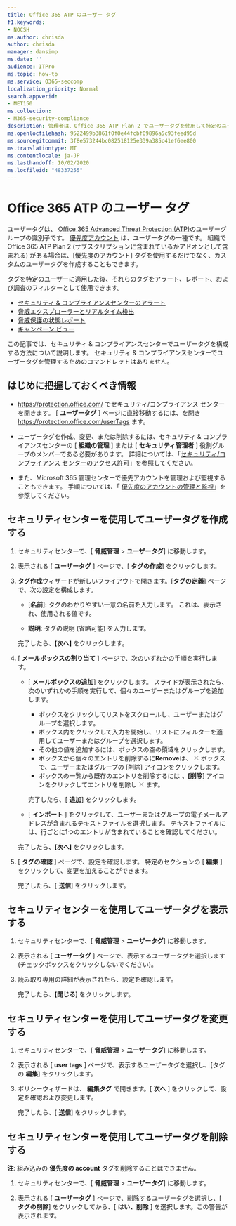 ```yaml
---
title: Office 365 ATP のユーザー タグ
f1.keywords:
- NOCSH
ms.author: chrisda
author: chrisda
manager: dansimp
ms.date: ''
audience: ITPro
ms.topic: how-to
ms.service: O365-seccomp
localization_priority: Normal
search.appverid:
- MET150
ms.collection:
- M365-security-compliance
description: 管理者は、Office 365 ATP Plan 2 でユーザータグを使用して特定のユーザーグループを特定する方法について説明します。 タグフィルターは、Office 365 ATP のアラート、レポート、および調査に対して利用でき、タグ付きユーザーをすばやく識別できます。
ms.openlocfilehash: 9522499b3861f0f0e44fcbf09896a5c93feed95d
ms.sourcegitcommit: 3f8e573244bc082518125e339a385c41ef6ee800
ms.translationtype: MT
ms.contentlocale: ja-JP
ms.lasthandoff: 10/02/2020
ms.locfileid: "48337255"
---
```

# <a name="user-tags-in-office-365-atp"></a>Office 365 ATP のユーザー タグ

ユーザータグは、 [Office 365 Advanced Threat Protection (ATP)](office-365-atp.md)のユーザーグループの識別子です。 [優先度アカウント](https://docs.microsoft.com/microsoft-365/admin/setup/priority-accounts) は、ユーザータグの一種です。 組織で Office 365 ATP Plan 2 (サブスクリプションに含まれているかアドオンとして含まれる) がある場合は、[優先度のアカウント] タグを使用するだけでなく、カスタムのユーザータグを作成することもできます。

タグを特定のユーザーに適用した後、それらのタグをアラート、レポート、および調査のフィルターとして使用できます。

- [セキュリティ & コンプライアンスセンターのアラート](alerts.md)
- [脅威エクスプローラーとリアルタイム検出](threat-explorer.md)
- [脅威保護の状態レポート](view-email-security-reports.md#threat-protection-status-report)
- [キャンペーン ビュー](campaigns.md)

この記事では、セキュリティ & コンプライアンスセンターでユーザータグを構成する方法について説明します。 セキュリティ & コンプライアンスセンターでユーザータグを管理するためのコマンドレットはありません。

## <a name="what-do-you-need-to-know-before-you-begin"></a>はじめに把握しておくべき情報

- <https://protection.office.com/> でセキュリティ/コンプライアンス センターを開きます。 [ **ユーザータグ** ] ページに直接移動するには、を開き <https://protection.office.com/userTags> ます。

- ユーザータグを作成、変更、または削除するには、セキュリティ & コンプライアンスセンターの [ **組織の管理** ] または [ **セキュリティ管理者** ] 役割グループのメンバーである必要があります。 詳細については、「[セキュリティ/コンプライアンス センターのアクセス許可](permissions-in-the-security-and-compliance-center.md)」を参照してください。

- また、Microsoft 365 管理センターで優先アカウントを管理および監視することもできます。 手順については、「 [優先度のアカウントの管理と監視](https://docs.microsoft.com/microsoft-365/admin/setup/priority-accounts)」を参照してください。

## <a name="use-the-security-center-to-create-user-tags"></a>セキュリティセンターを使用してユーザータグを作成する

1. セキュリティセンターで、[ **脅威管理** \> **ユーザータグ**] に移動します。

2. 表示される [ **ユーザータグ** ] ページで、[ **タグの作成**] をクリックします。

3. **タグ作成**ウィザードが新しいフライアウトで開きます。[**タグの定義**] ページで、次の設定を構成します。

   - [**名前**]: タグのわかりやすい一意の名前を入力します。 これは、表示され、使用される値です。

   - **説明**: タグの説明 (省略可能) を入力します。

   完了したら、**[次へ]** をクリックします。

4. [ **メールボックスの割り当て** ] ページで、次のいずれかの手順を実行します。

   - [ **メールボックスの追加**] をクリックします。 スライドが表示されたら、次のいずれかの手順を実行して、個々のユーザーまたはグループを追加します。

     - ボックスをクリックしてリストをスクロールし、ユーザーまたはグループを選択します。
     - ボックス内をクリックして入力を開始し、リストにフィルターを適用してユーザーまたはグループを選択します。
     - その他の値を追加するには、ボックスの空の領域をクリックします。
     - ボックスから個々のエントリを削除するに**Remove**は、 ![ ](../../media/scc-remove-icon.png) ボックスで、ユーザーまたはグループの [削除] アイコンをクリックします。
     - ボックスの一覧から既存のエントリを削除するには **、[削除**] アイコンをクリックしてエントリを削除し ![ ](../../media/scc-remove-icon.png) ます。

     完了したら、[ **追加**] をクリックします。

   - [ **インポート** ] をクリックして、ユーザーまたはグループの電子メールアドレスが含まれるテキストファイルを選択します。 テキストファイルには、行ごとに1つのエントリが含まれていることを確認してください。

   完了したら、**[次へ]** をクリックします。

5. [ **タグの確認** ] ページで、設定を確認します。 特定のセクションの [ **編集** ] をクリックして、変更を加えることができます。

   完了したら、[ **送信**] をクリックします。

## <a name="use-the-security-center-to-view-user-tags"></a>セキュリティセンターを使用してユーザータグを表示する

1. セキュリティセンターで、[ **脅威管理** \> **ユーザータグ**] に移動します。

2. 表示される [ **ユーザータグ** ] ページで、表示するユーザータグを選択します (チェックボックスをクリックしないでください)。

3. 読み取り専用の詳細が表示されたら、設定を確認します。

   完了したら、**[閉じる]** をクリックします。

## <a name="use-the-security-center-to-modify-user-tags"></a>セキュリティセンターを使用してユーザータグを変更する

1. セキュリティセンターで、[ **脅威管理** \> **ユーザータグ**] に移動します。

2. 表示される [ **user tags** ] ページで、表示するユーザータグを選択し、[タグの **編集**] をクリックします。

3. ポリシーウィザードは、 **編集タグ** で開きます。[ **次へ** ] をクリックして、設定を確認および変更します。

   完了したら、[ **送信**] をクリックします。

## <a name="use-the-security-center-to-remove-user-tags"></a>セキュリティセンターを使用してユーザータグを削除する

**注**: 組み込みの **優先度の account** タグを削除することはできません。

1. セキュリティセンターで、[ **脅威管理** \> **ユーザータグ**] に移動します。

2. 表示される [ **ユーザータグ** ] ページで、削除するユーザータグを選択し、[ **タグの削除**] をクリックしてから、[ **はい、削除** ] を選択します。この警告が表示されます。

